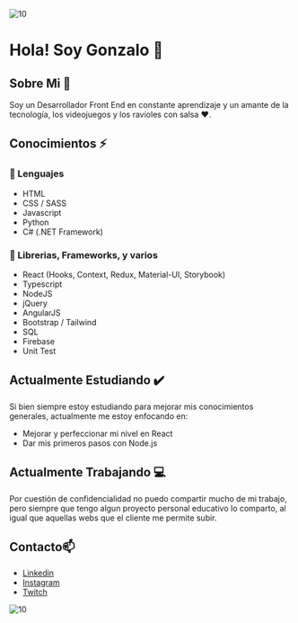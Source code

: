 ![10](https://user-images.githubusercontent.com/74053448/133031940-6d3e7a3c-e12f-4221-a303-ac66918ef0ab.jpg)

# Hola! Soy Gonzalo 👋

## Sobre Mi 🧐

Soy un Desarrollador Front End en constante aprendizaje y un amante de la tecnología, los videojuegos y los ravioles con salsa ❤.

## Conocimientos ⚡

### :closed_book: Lenguajes
- HTML
- CSS / SASS
- Javascript
- Python
- C# (.NET Framework)

### :green_book: Librerias, Frameworks, y varios
- React (Hooks, Context, Redux, Material-UI, Storybook)
- Typescript
- NodeJS
- jQuery
- AngularJS
- Bootstrap / Tailwind
- SQL
- Firebase
- Unit Test

## Actualmente Estudiando ✔️

Si bien siempre estoy estudiando para mejorar mis conocimientos generales, actualmente me estoy enfocando en:
- Mejorar y perfeccionar mi nivel en React
- Dar mis primeros pasos con Node.js

## Actualmente Trabajando :computer:

Por cuestión de confidencialidad no puedo compartir mucho de mi trabajo, pero siempre que tengo algun proyecto personal educativo lo comparto, al igual que aquellas webs que el cliente me permite subir.

## Contacto📫
- [Linkedin](https://www.linkedin.com/in/gonzalomanoukian/)
- [Instagram](https://www.instagram.com/gonzalomanoukian/)
- [Twitch](https://www.twitch.tv/gonzamanoukian)

![10](https://user-images.githubusercontent.com/74053448/133031940-6d3e7a3c-e12f-4221-a303-ac66918ef0ab.jpg)
